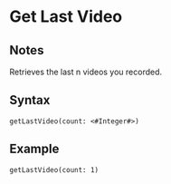 # Get Last Video

## Notes
Retrieves the last n videos you recorded.

## Syntax

```
getLastVideo(count: <#Integer#>)
```

## Example
```
getLastVideo(count: 1)
```